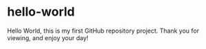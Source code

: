 # hello-world
Hello World, this is my first GitHub repository project. Thank you for viewing, and enjoy your day!
